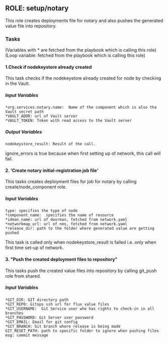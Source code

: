 ## ROLE: setup/notary
This role creates deployments file for notary and also pushes the generated value file into repository.

### Tasks
(Variables with * are fetched from the playbook which is calling this role)
(Loop variable: fetched from the playbook which is calling this role)

#### 1.Check if nodekeystore already created
This task checks if the nodekeystore already created for node by checking in the Vault.
##### Input Variables

    *org.services.notary.name:  Name of the component which is also tha Vault secret path
    *VAULT_ADDR: url of Vault server
    *VAULT_TOKEN: Token with read access to the Vault server
##### Output Variables

    nodekeystore_result: Result of the call.
    
ignore_errors is true because when first setting up of network, this call will fail.   

#### 2. 'Create notary initial-registration job file'
This tasks creates deployment files for job for notary by calling create/node_component role.
##### Input Variables

    type: specifies the type of node
    *component_name:  specifies the name of resource
    *idman_name: url of doorman, fetched from network.yaml
    *networkmap_url: url of nms, fetched from network.yaml
    *release_dir: path to the folder where generated value are getting pushed

This task is called only when nodekeystore_result is failed i.e. only when first time set-up of network.

#### 3. "Push the created deployment files to repository"
This tasks push the created value files into repository by calling git_push role from shared.
##### Input Variables

    *GIT_DIR: GIT directory path
    *GIT_REPO: Gitops ssh url for flux value files
    *GIT_USERNAME:  Git Service user who has rights to check-in in all branches
    *GIT_PASSWORD: Git Server user password
    *GIT_EMAIL: Email for git config
    *GIT_BRANCH: Git branch where release is being made
    GIT_RESET_PATH: path to specific folder to ignore when pushing files
    msg: commit message
